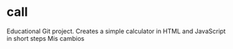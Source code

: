 # call
Educational Git project. Creates a simple calculator in HTML and JavaScript in short steps
Mis cambios
